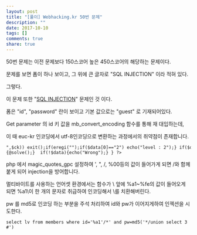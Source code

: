 ```yaml
---
layout: post
title: "[풀이] Webhacking.kr 50번 문제"
description: ""
date: 2017-10-10
tags: []
comments: true
share: true
---
```


50번 문제는 이전 문제보다 150스코어 높은 450스코어의 해당하는 문제이다.

문제를 보면 폼이 하나 보이고, 그 위에 큰 글자로 "SQL INJECTION" 이라 적혀 있다.

그렇다.

  

이 문제 또한 "[SQL
INJECTION](https://ko.wikipedia.org/wiki/SQL_%EC%82%BD%EC%9E%85)" 문제인 것 이다.

폼은 "id", "password" 란이 보이고 기본 값으로는 "guest" 로 기재되어있다.

  

Get parameter 의 id 키 값을 mb_convert_encoding 함수를 통해 재 대입하는데,

이 때 euc-kr 인코딩에서 utf-8인코딩으로 변환하는 과정에서의 취약점이 존재합니다.

  

    ",$ck)) exit();if(eregi("");if($data[0]=="2") echo("level : 2");} if($data[0]=="3"){@solve();}  if(!$data){echo("Wrong");} } ?>

  

  
php 에서 magic_quotes_gpc 설정하여 ', ", /, %00등의 값이 들어가게 되면 /와 함께 붙게 되어 injection을
방어합니다.

멀티바이트를 사용하는 언어셋 환경에서는 함수가 \ 앞에 %a1~%fe의 값이 들어오게 되면 %a1\이 한 개의 문자로 취급하여 인코딩해서
\를 치환해버린다.

  

pw 를 md5로 인코딩 하는 부분을 주석 처리하여 id와 pw가 이어지게하여 인젝션을 시도한다.

  

    select lv from members where id='%a1'/*' and pw=md5('*/union select 3 #') 

  


